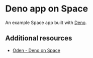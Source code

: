 # Deno app on Space

An example Space app built with [Deno](https://deno.land).

## Additional resources

- [Oden - Deno on Space](https://github.com/abdelhai/oden)
